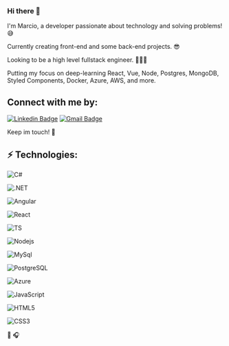 ### Hi there 👋 
  
I'm Marcio, a developer passionate about technology and solving problems!  :sweat_smile:
  
  
Currently creating front-end and some back-end projects. :sunglasses:  

Looking to be a high level fullstack engineer. 👨🏻‍💻


Putting my focus on deep-learning React, Vue, Node, Postgres, MongoDB, Styled Components, Docker, Azure, AWS, and more.  
  
  
## Connect with me by:  
[![Linkedin Badge](https://img.shields.io/badge/-marcioramires-blue?style=flat-square&logo=Linkedin&logoColor=white&link=https://www.linkedin.com/in/marcio-ramires)](https://www.linkedin.com/in/marcio-ramires/)
[![Gmail Badge](https://img.shields.io/badge/-marcioramiresgt@gmail.com-c14438?style=flat-square&logo=Gmail&logoColor=white&link=mailto:marcioramiresgt@gmail.com)](mailto:marcioramiresgt@gmail.com)  
  
Keep im touch! :raising_hand:  
  
  
## ⚡ Technologies:  
![C#](https://img.shields.io/badge/C%23-239120?style=for-the-badge&logo=c-sharp&logoColor=white)

![.NET](https://img.shields.io/badge/.NET-5C2D91?style=for-the-badge&logo=.net&logoColor=white)

![Angular](https://img.shields.io/badge/Angular-DD0031?style=for-the-badge&logo=angular&logoColor=white)

![React](https://img.shields.io/badge/-React-black?style=flat-square&logo=react)

![TS](https://img.shields.io/badge/TypeScript-007ACC?style=for-the-badge&logo=typescript&logoColor=white)

![Nodejs](https://img.shields.io/badge/-Nodejs-black?style=flat-square&logo=Node.js)

![MySql](https://img.shields.io/badge/MySQL-00000F?style=for-the-badge&logo=mysql&logoColor=white)

![PostgreSQL](https://img.shields.io/badge/PostgreSQL-316192?style=for-the-badge&logo=postgresql&logoColor=white)

![Azure](https://img.shields.io/badge/Microsoft_Azure-0089D6?style=for-the-badge&logo=microsoft-azure&logoColor=white)

![JavaScript](https://img.shields.io/badge/-JavaScript-black?style=flat-square&logo=javascript)

![HTML5](https://img.shields.io/badge/-HTML5-E34F26?style=flat-square&logo=html5&logoColor=white)

![CSS3](https://img.shields.io/badge/-CSS3-1572B6?style=flat-square&logo=css3)  

  
    
:book: :headphones:
